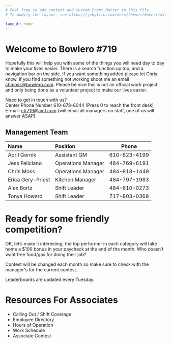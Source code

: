 ```yaml
---
# Feel free to add content and custom Front Matter to this file.
# To modify the layout, see https://jekyllrb.com/docs/themes/#overriding-theme-defaults

layout: home
---
```

# Welcome to Bowlero #719

Hopefully this will help you with some of the things you will need day to day to make your lives easier. There is a search function up top, and a navigation bar
on the side. If you want something added please let Chris know. If you find something not working shoot me an email [chmoss@bowlero.com](mailto:chmoss@bowlero.com). Please be nice this is not 
an official work project and only being done as a volunteer project to make our lives easier.

Need to get in touch with us? <br>
Center Phone Number 610-678-8044 (Press 0 to reach the front desk)<br>
E-mail: [ctr719@amf.com](mailto:ctr719@amf.com) (will email all managers on staff, one of us will answer ASAP)

## Management Team


| Name             |  Position     | Phone           |
| :---             | :---      |   :-----:   |
|  April Gornik    |  Assistant GM |   610-823-4199  |
|  Jess Feliciano  | Operations Manager | 484-769-6191 |
| Chris Moss       | Operations Manager | 484-818-1449 |
| Erica Gery-Priest | Kitchen Manager | 484-797-1983 |
| Alex Bortz | Shift Leader | 484-610-0273 |
| Tonya Howard | Shift Leader | 717-803-0368 |

# Ready for some friendly competition?

OK, let’s make it interesting, the top performer in each category will take home a $100 bonus in your paycheck at the end of the month. Who doesn’t want free food/gas for doing their job?

Contest will be changed each month so make sure to check with the manager's for the current contest.

Leaderboards are updated every Tuesday.


# Resources For Associates
- Calling Out / Shift Coverage
- Employee Directory
- Hours of Operation
- Work Schedule
- Associate Contest